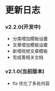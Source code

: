更新日志
====

### v2.2.0(开发中)

- 分类增加模板设置
- 文章增加模板设置
- 新增视频文章模板
- 完成善相关文档

### v2.1.0(当前版本)

- fix 优化了多处内容



